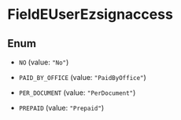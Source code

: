 

# FieldEUserEzsignaccess

## Enum


* `NO` (value: `"No"`)

* `PAID_BY_OFFICE` (value: `"PaidByOffice"`)

* `PER_DOCUMENT` (value: `"PerDocument"`)

* `PREPAID` (value: `"Prepaid"`)



